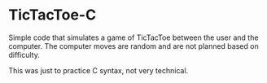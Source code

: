 # TicTacToe-C
Simple code that simulates a game of TicTacToe between the user and the computer.
The computer moves are random and are not planned based on difficulty. 

This was just to practice C syntax, not very technical.
